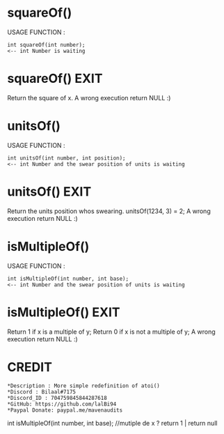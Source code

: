 # squareOf()
USAGE FUNCTION :<br/>
```
int squareOf(int number);                                                  <-- int Number is waiting 
```
# squareOf() EXIT 
Return the square of x.
A wrong execution return NULL :)

# unitsOf()
USAGE FUNCTION :<br/>
```
int unitsOf(int number, int position);                                     <-- int Number and the swear position of units is waiting
```
# unitsOf() EXIT 
Return the units position whos swearing. unitsOf(1234, 3) = 2;
A wrong execution return NULL :)

# isMultipleOf()
USAGE FUNCTION :<br/>
```
int isMultipleOf(int number, int base);                                    <-- int Number and the swear position of units is waiting
```
# isMultipleOf() EXIT 
Return 1 if x is a multiple of y;
Return 0 if x is not a multiple of y;
A wrong execution return NULL :)


# CREDIT
    *Description : More simple redefinition of atoi()
    *Discord : Bilaal#7175
    *Discord_ID : 704759845844287618
    *GitHub: https://github.com/lalBi94
    *Paypal Donate: paypal.me/mavenaudits

int isMultipleOf(int number, int base); //mutiple de x ? return 1 | return null